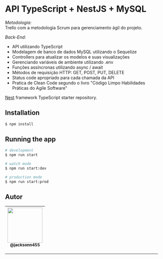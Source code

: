 API TypeScript + NestJS + MySQL
===============================================

*Metodologia:* <br>
Trello com a metodologia Scrum para gerenciamento ágil do projeto. <br>

*Back-End:* <br>
- API utilizando TypeScript <br>
- Modelagem de banco de dados MySQL utilizando o Sequelize
- Controllers para atualizar os modelos e suas visualizações <br>
- Gerenciando variáveis de ambiente utilizando .env <br>
- Funções assíncronas utilizando async / await <br>
- Métodos de requisição HTTP: GET, POST, PUT, DELETE
- Status code apropriado para cada chamada da API <br>
- Pratica de Clean Code segundo o livro "Código Limpo Habilidades Práticas do Agile Software" <br>

[Nest](https://github.com/nestjs/nest) framework TypeScript starter repository.

## Installation

```bash
$ npm install
```

## Running the app

```bash
# development
$ npm run start

# watch mode
$ npm run start:dev

# production mode
$ npm run start:prod
```

## Autor
 | [<img src="https://avatars1.githubusercontent.com/u/46221221?s=460&u=0d161e390cdad66e925f3d52cece6c3e65a23eb2&v=4" width=115><br><sub>@jacksonn455</sub>](https://github.com/jacksonn455) |
  | :---: |

--------------------
